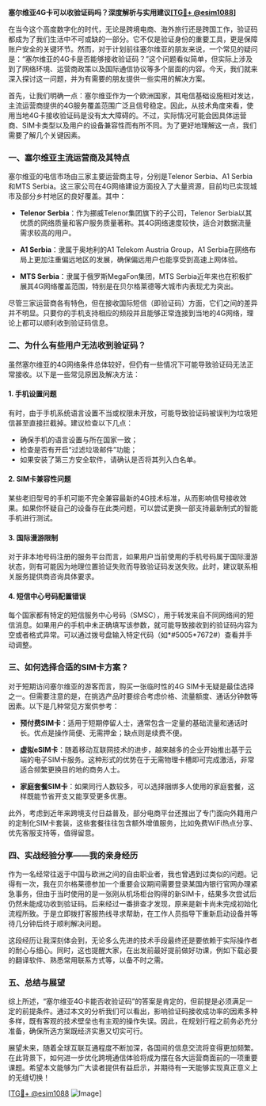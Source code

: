 **塞尔维亚4G卡可以收验证码吗？深度解析与实用建议[[TG💪+ @esim1088](https://t.me/s/esim1088)]**

在当今这个高度数字化的时代，无论是跨境电商、海外旅行还是跨国工作，验证码都成为了我们生活中不可或缺的一部分。它不仅是验证身份的重要工具，更是保障账户安全的关键环节。然而，对于计划前往塞尔维亚的朋友来说，一个常见的疑问是：“塞尔维亚的4G卡是否能够接收验证码？”这个问题看似简单，但实际上涉及到了网络环境、运营商政策以及国际通信协议等多个层面的内容。今天，我们就来深入探讨这一问题，并为有需要的朋友提供一些实用的解决方案。

首先，让我们明确一点：塞尔维亚作为一个欧洲国家，其电信基础设施相对发达，主流运营商提供的4G服务覆盖范围广泛且信号稳定。因此，从技术角度来看，使用当地4G卡接收验证码是没有太大障碍的。不过，实际情况可能会因具体运营商、SIM卡类型以及用户的设备兼容性而有所不同。为了更好地理解这一点，我们需要了解几个关键因素。

### **一、塞尔维亚主流运营商及其特点**

塞尔维亚的电信市场由三家主要运营商主导，分别是Telenor Serbia、A1 Serbia和MTS Serbia。这三家公司在4G网络建设方面投入了大量资源，目前均已实现城市及部分乡村地区的良好覆盖。其中：

- **Telenor Serbia**：作为挪威Telenor集团旗下的子公司，Telenor Serbia以其优质的网络质量和客户服务质量著称。其4G网络速度较快，适合对数据流量需求较高的用户。
  
- **A1 Serbia**：隶属于奥地利的A1 Telekom Austria Group，A1 Serbia在网络布局上更加注重偏远地区的发展，确保偏远用户也能享受到高速上网体验。
  
- **MTS Serbia**：隶属于俄罗斯MegaFon集团，MTS Serbia近年来也在积极扩展其4G网络覆盖范围，特别是在贝尔格莱德等大城市内表现尤为突出。

尽管三家运营商各有特色，但在接收国际短信（即验证码）方面，它们之间的差异并不明显。只要你的手机支持相应的频段并且能够正常连接到当地的4G网络，理论上都可以顺利收到验证码信息。

### **二、为什么有些用户无法收到验证码？**

虽然塞尔维亚的4G网络条件总体较好，但仍有一些情况下可能导致验证码无法正常接收。以下是一些常见原因及解决方法：

#### **1. 手机设置问题**
有时，由于手机系统语言设置不当或权限未开放，可能导致验证码被误判为垃圾短信甚至直接拦截掉。建议检查以下几点：
- 确保手机的语言设置与所在国家一致；
- 检查是否有开启“过滤垃圾邮件”功能；
- 如果安装了第三方安全软件，请确认是否将其列入白名单。

#### **2. SIM卡兼容性问题**
某些老旧型号的手机可能不完全兼容最新的4G技术标准，从而影响信号接收效果。如果你怀疑自己的设备存在此类问题，可以尝试更换一部支持最新制式的智能手机进行测试。

#### **3. 国际漫游限制**
对于非本地号码注册的服务平台而言，如果用户当前使用的手机号码属于国际漫游状态，则有可能因为地理位置验证失败而导致验证码发送失败。此时，建议联系相关服务提供商咨询具体要求。

#### **4. 短信中心号码配置错误**
每个国家都有特定的短信服务中心号码（SMSC），用于转发来自不同网络间的短信消息。如果用户的手机中未正确填写该参数，就可能导致接收到的验证码内容为空或者格式异常。可以通过拨号盘输入特定代码（如*#5005*7672#）查看并手动调整。

### **三、如何选择合适的SIM卡方案？**

对于短期访问塞尔维亚的游客而言，购买一张临时性的4G SIM卡无疑是最佳选择之一。但需要注意的是，在挑选产品时要综合考虑价格、流量额度、通话分钟数等因素。以下是几种常见方案供参考：

- **预付费SIM卡**：适用于短期停留人士，通常包含一定量的基础流量和通话时长。优点是操作简便、无需押金；缺点则是续费不便。
  
- **虚拟eSIM卡**：随着移动互联网技术的进步，越来越多的企业开始推出基于云端的电子SIM卡服务。这种形式的优势在于无需物理卡槽即可完成激活，非常适合频繁更换目的地的商务人士。
  
- **家庭套餐SIM卡**：如果同行人数较多，可以选择捆绑多人使用的家庭套餐，这样既能节省开支又能享受更多优惠。

此外，考虑到近年来跨境支付日益普及，部分电商平台还推出了专门面向外籍用户的定制化SIM卡套装，这些套餐往往包含额外增值服务，比如免费WiFi热点分享、优先客服支持等，值得留意。

### **四、实战经验分享——我的亲身经历**

作为一名经常往返于中国与欧洲之间的自由职业者，我也曾遇到过类似的问题。记得有一次，我在贝尔格莱德参加一个重要会议期间需要登录某国内银行官网办理紧急事务，但由于当时使用的是一张刚从机场柜台购得的新SIM卡，结果多次尝试后仍然未能成功收到验证码。后来经过一番排查才发现，原来是新卡尚未完成初始化流程所致。于是立即拨打客服热线寻求帮助，在工作人员指导下重新启动设备并等待几分钟后终于顺利解决问题。

这段经历让我深刻体会到，无论多么先进的技术手段最终还是要依赖于实际操作者的耐心与细心。同时，这也提醒大家，在出发前最好提前做好功课，例如下载必要的翻译软件、熟悉常用联系方式等，以备不时之需。

### **五、总结与展望**

综上所述，“塞尔维亚4G卡能否收验证码”的答案是肯定的，但前提是必须满足一定的前提条件。通过本文的分析我们可以看出，影响验证码接收成功率的因素多种多样，既有客观的技术壁垒也有主观的操作失误。因此，在规划行程之前务必充分准备，确保所选方案既经济实惠又切实可行。

展望未来，随着全球互联互通程度不断加深，各国间的信息交流将变得更加频繁。在此背景下，如何进一步优化跨境通信体验将成为摆在各大运营商面前的一项重要课题。希望本文能够为广大读者提供有益启示，并期待有一天能够实现真正意义上的无缝切换！

[[TG💪+ @esim1088](https://t.me/s/esim1088) ![Image](https://i.postimg.cc/4NQfJmqS/Snipaste-2025-05-13-00-14-12.png)]